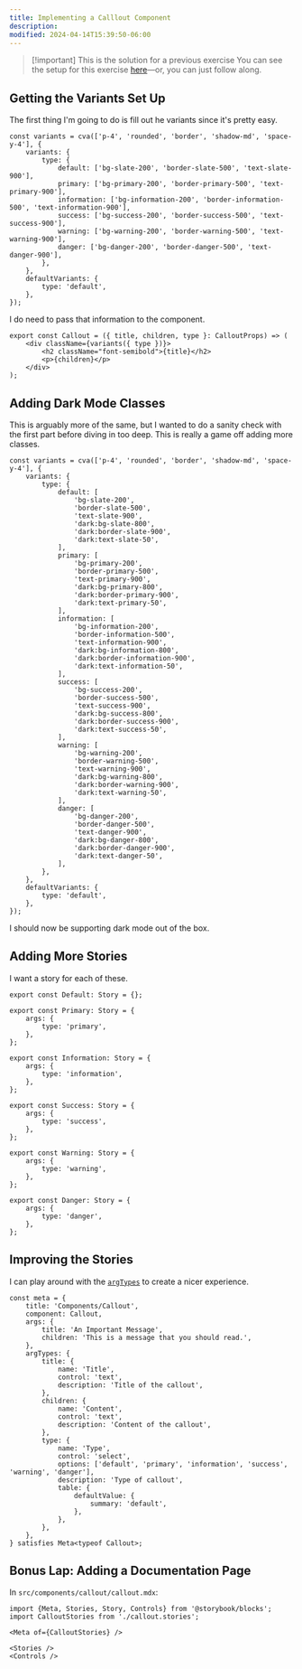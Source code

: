 ```yaml
---
title: Implementing a Calllout Component
description:
modified: 2024-04-14T15:39:50-06:00
---
```


> [!important] This is the solution for a previous exercise
> You can see the setup for this exercise [here](callout-component-exercise.md)—or, you can just follow along.

## Getting the Variants Set Up

The first thing I'm going to do is fill out he variants since it's pretty easy.

```tsx
const variants = cva(['p-4', 'rounded', 'border', 'shadow-md', 'space-y-4'], {
	variants: {
		type: {
			default: ['bg-slate-200', 'border-slate-500', 'text-slate-900'],
			primary: ['bg-primary-200', 'border-primary-500', 'text-primary-900'],
			information: ['bg-information-200', 'border-information-500', 'text-information-900'],
			success: ['bg-success-200', 'border-success-500', 'text-success-900'],
			warning: ['bg-warning-200', 'border-warning-500', 'text-warning-900'],
			danger: ['bg-danger-200', 'border-danger-500', 'text-danger-900'],
		},
	},
	defaultVariants: {
		type: 'default',
	},
});
```

I do need to pass that information to the component.

```tsx
export const Callout = ({ title, children, type }: CalloutProps) => (
	<div className={variants({ type })}>
		<h2 className="font-semibold">{title}</h2>
		<p>{children}</p>
	</div>
);
```

## Adding Dark Mode Classes

This is arguably more of the same, but I wanted to do a sanity check with the first part before diving in too deep. This is really a game off adding more classes.

```tsx
const variants = cva(['p-4', 'rounded', 'border', 'shadow-md', 'space-y-4'], {
	variants: {
		type: {
			default: [
				'bg-slate-200',
				'border-slate-500',
				'text-slate-900',
				'dark:bg-slate-800',
				'dark:border-slate-900',
				'dark:text-slate-50',
			],
			primary: [
				'bg-primary-200',
				'border-primary-500',
				'text-primary-900',
				'dark:bg-primary-800',
				'dark:border-primary-900',
				'dark:text-primary-50',
			],
			information: [
				'bg-information-200',
				'border-information-500',
				'text-information-900',
				'dark:bg-information-800',
				'dark:border-information-900',
				'dark:text-information-50',
			],
			success: [
				'bg-success-200',
				'border-success-500',
				'text-success-900',
				'dark:bg-success-800',
				'dark:border-success-900',
				'dark:text-success-50',
			],
			warning: [
				'bg-warning-200',
				'border-warning-500',
				'text-warning-900',
				'dark:bg-warning-800',
				'dark:border-warning-900',
				'dark:text-warning-50',
			],
			danger: [
				'bg-danger-200',
				'border-danger-500',
				'text-danger-900',
				'dark:bg-danger-800',
				'dark:border-danger-900',
				'dark:text-danger-50',
			],
		},
	},
	defaultVariants: {
		type: 'default',
	},
});
```

I should now be supporting dark mode out of the box.

## Adding More Stories

I want a story for each of these.

```tsx
export const Default: Story = {};

export const Primary: Story = {
	args: {
		type: 'primary',
	},
};

export const Information: Story = {
	args: {
		type: 'information',
	},
};

export const Success: Story = {
	args: {
		type: 'success',
	},
};

export const Warning: Story = {
	args: {
		type: 'warning',
	},
};

export const Danger: Story = {
	args: {
		type: 'danger',
	},
};
```

## Improving the Stories

I can play around with the [`argTypes`](arg-types.md) to create a nicer experience.

```tsx
const meta = {
	title: 'Components/Callout',
	component: Callout,
	args: {
		title: 'An Important Message',
		children: 'This is a message that you should read.',
	},
	argTypes: {
		title: {
			name: 'Title',
			control: 'text',
			description: 'Title of the callout',
		},
		children: {
			name: 'Content',
			control: 'text',
			description: 'Content of the callout',
		},
		type: {
			name: 'Type',
			control: 'select',
			options: ['default', 'primary', 'information', 'success', 'warning', 'danger'],
			description: 'Type of callout',
			table: {
				defaultValue: {
					summary: 'default',
				},
			},
		},
	},
} satisfies Meta<typeof Callout>;
```

## Bonus Lap: Adding a Documentation Page

In `src/components/callout/callout.mdx`:

```tsx
import {Meta, Stories, Story, Controls} from '@storybook/blocks';
import CalloutStories from './callout.stories';

<Meta of={CalloutStories} />

<Stories />
<Controls />
```
